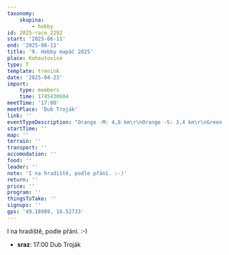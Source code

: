 ```yaml
---
taxonomy:
    skupina:
        - hobby
id: 2025-race_2292
start: '2025-06-11'
end: '2025-06-11'
title: '9. Hobby mapáč 2025'
place: Kohoutovice
type: T
template: trenink
date: '2025-04-23'
import:
    type: members
    time: 1745430604
meetTime: '17:00'
meetPlace: 'Dub Troják'
link: ''
eventTypeDescription: "Orange -M: 4,8 km\r\nOrange -S: 3,4 km\r\nGreen -S: 2,5 km"
startTime: ''
map: ''
terrain: ''
transport: ''
accomodation: ''
food: ''
leader: ''
note: 'I na hradiště, podle přání. :-)'
return: ''
price: ''
program: ''
thingsToTake: ''
signups: ''
gps: '49.18989, 16.52733'
---
```


I na hradiště, podle přání. :-)
* **sraz**: 17:00 Dub Troják
